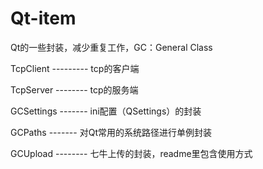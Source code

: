 ﻿# Qt-item
Qt的一些封装，减少重复工作，GC：General Class

TcpClient  ---------   tcp的客户端

TcpServer  --------    tcp的服务端

GCSettings  -------    ini配置（QSettings）的封装

GCPaths   -------      对Qt常用的系统路径进行单例封装 

GCUpload --------    七牛上传的封装，readme里包含使用方式     
